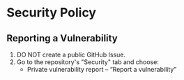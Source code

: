 # Security Policy

## Reporting a Vulnerability

1. DO NOT create a public GitHub Issue.
2. Go to the repository's "Security" tab and choose:
   - Private vulnerability report – “Report a vulnerability”
